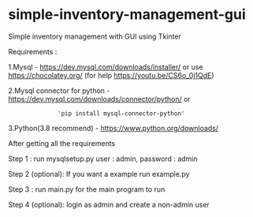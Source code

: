 # simple-inventory-management-gui
Simple inventory management with GUI using Tkinter

Requirements : 

1.Mysql - https://dev.mysql.com/downloads/installer/
                           or
use https://chocolatey.org/ (for help https://youtu.be/CS6o_0j1QdE)

2.Mysql connector for python - https://dev.mysql.com/downloads/connector/python/
                                    or

                  'pip install mysql-connector-python'

3.Python(3.8 recommend) - https://www.python.org/downloads/


After getting all the requirements

Step 1 : run mysqlsetup.py
         user : admin, password : admin

Step 2 (optional): If you want a example run example.py

Step 3 : run main.py for the main program to run

Step 4 (optional): login as admin and create a non-admin user
